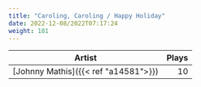 ```yaml
---
title: "Caroling, Caroling / Happy Holiday"
date: 2022-12-08/2022T07:17:24
weight: 181
---
```




 Artist | Plays 
----- | -----:
[Johnny Mathis]({{< ref "a14581">}}) | 10
